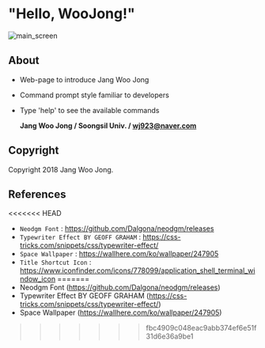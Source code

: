 # "Hello, WooJong!"

![main_screen](https://user-images.githubusercontent.com/25025410/43810785-6ea8aa56-9af4-11e8-96fd-3ce81739f5ef.png)

## About

- Web-page to introduce Jang Woo Jong

- Command prompt style familiar to developers

- Type 'help' to see the available commands

  **Jang Woo Jong / Soongsil Univ. / wj923@naver.com**

## Copyright
Copyright 2018 Jang Woo Jong.

## References
<<<<<<< HEAD
- `Neodgm Font` : https://github.com/Dalgona/neodgm/releases
- `Typewriter Effect BY GEOFF GRAHAM` : https://css-tricks.com/snippets/css/typewriter-effect/
- `Space Wallpaper` : https://wallhere.com/ko/wallpaper/247905
- `Title Shortcut Icon` : https://www.iconfinder.com/icons/778099/application_shell_terminal_window_icon
=======
- Neodgm Font (https://github.com/Dalgona/neodgm/releases)
- Typewriter Effect BY GEOFF GRAHAM (https://css-tricks.com/snippets/css/typewriter-effect/)
- Space Wallpaper (https://wallhere.com/ko/wallpaper/247905)
>>>>>>> fbc4909c048eac9abb374ef6e51f31d6e36a9be1
